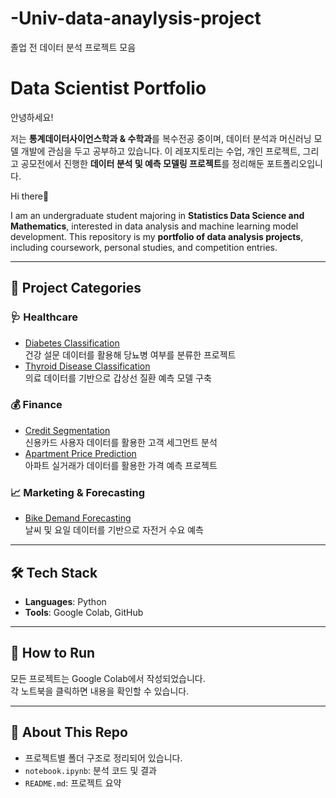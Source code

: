 # -Univ-data-anaylysis-project
졸업 전 데이터 분석 프로젝트 모음

# Data Scientist Portfolio
안녕하세요!

저는 **통계데이터사이언스학과 & 수학과**를 복수전공 중이며, 데이터 분석과 머신러닝 모델 개발에 관심을 두고 공부하고 있습니다.
이 레포지토리는 수업, 개인 프로젝트, 그리고 공모전에서 진행한 **데이터 분석 및 예측 모델링 프로젝트**를 정리해둔 포트폴리오입니다.

Hi there👋

I am an undergraduate student majoring in **Statistics Data Science and Mathematics**,
interested in data analysis and machine learning model development.
This repository is my **portfolio of data analysis projects**, including coursework, personal studies, and competition entries.

---

## 📂 Project Categories

### 🩺 Healthcare
- [Diabetes Classification](projects/healthcare/diabetes_classification/notebook.ipynb)  
  건강 설문 데이터를 활용해 당뇨병 여부를 분류한 프로젝트
- [Thyroid Disease Classification](projects/healthcare/thyroid_classification/notebook.ipynb)  
  의료 데이터를 기반으로 갑상선 질환 예측 모델 구축

### 💰 Finance
- [Credit Segmentation](projects/finance/credit_segmentation/notebook.ipynb)  
  신용카드 사용자 데이터를 활용한 고객 세그먼트 분석
- [Apartment Price Prediction](projects/finance/apartment_price/notebook.ipynb)  
  아파트 실거래가 데이터를 활용한 가격 예측 프로젝트

### 📈 Marketing & Forecasting
- [Bike Demand Forecasting](projects/marketing/bike_demand/notebook.ipynb)  
  날씨 및 요일 데이터를 기반으로 자전거 수요 예측

---

## 🛠 Tech Stack
- **Languages**: Python
- **Tools**: Google Colab, GitHub

---

## 🚀 How to Run
모든 프로젝트는 Google Colab에서 작성되었습니다.  
각 노트북을 클릭하면 내용을 확인할 수 있습니다.  

---

## 📌 About This Repo
- 프로젝트별 폴더 구조로 정리되어 있습니다.  
- `notebook.ipynb`: 분석 코드 및 결과  
- `README.md`: 프로젝트 요약
